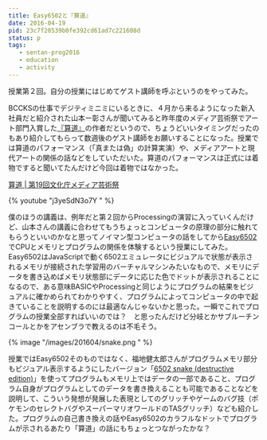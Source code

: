```yaml
---
title: Easy6502と『算道』
date: 2016-04-19
pid: 23c7f20539b0fe392cd61ad7c221608d
status: p
tags:
   - sentan-prog2016
   - education
   - activity
---
```


授業第２回。自分の授業にはじめてゲスト講師を呼ぶというのをやってみた。

BCCKSの仕事でデジティミニミにいるときに、４月から来るようになった新入社員だと紹介された山本ー彰さんが聞いてみると昨年度のメディア芸術祭でアート部門入賞した[『算道』][1]の作者だというので、ちょうどいいタイミングだったのもあり紹介してもらって数週後のゲスト講師をお願いすることになった。授業では算道のパフォーマンス（「真または偽」の計算実演）や、メディアアートと現代アートの関係の話などをしていただいた。算道のパフォーマンスは正式には着物ですると聞いてたんだけど今回は着物ではなかった。

[算道 | 第19回文化庁メディア芸術祭][2]

{% youtube "j3yeSdN3o7Y " %}


僕のほうの講義は、例年だと第２回からProcessingの演習に入っていくんだけど、山本さんの講義に合わせてもうちょっとコンピュータの原理の部分に触れてもらうといいのかなと思ってノイマン型コンピュータの話をしてから[Easy6502][3]でCPUとメモリとプログラムの関係を体験するという授業にしてみた。Easy6502はJavaScriptで動く6502エミュレータにビジュアルで状態が表示されるメモリが接続された学習用のバーチャルマシンみたいなもので、メモリにデータを書き込めばメモリ状態部にデータに応じた色でドットが表示されることになるので、ある意味BASICやProcessingと同じようにプログラムの結果をビジュアルに確かめられてわかりやすく、プログラムによってコンピュータの中で起きていることを説明するのには最適なんじゃないかと思った。一瞬でこれでプログラムの授業全部すればいいのでは？　と思ったんだけど分岐とかサブルーチンコールとかをアセンブラで教えるのは不毛そう。

{% image "/images/201604/snake.png " %}


授業ではEasy6502そのものではなく、福地健太郎さんがプログラムメモリ部分もビジュアル表示するようにしたバージョン「[6502 snake (destructive edition)][4]」を使ってプログラムもメモリ上ではデータの一部であること、プログラム自身がプログラムとしてのデータを書き換えることも可能であることなどを説明して、こういう発想が発展した表現としてのグリッチやゲームのバグ技（ポケモンのセレクトバグやスーパーマリオワールドのTASグリッチ）なども紹介した。プログラムの自己書き換えの話やEasy6502のカラフルなドットでプログラムが示されるあたり「算道」の話にもちょっとつながったかな？

[1]:	http://sando.monophile.net/
[2]:	http://festival.j-mediaarts.jp/award/art/sando
[3]:	https://skilldrick.github.io/easy6502/
[4]:	http://fukuchi.org/works/shortshort/6502snake/snake.html